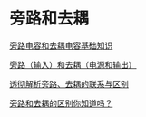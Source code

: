 # 旁路和去耦

[旁路电容和去耦电容基础知识](https://www.elecfans.com/d/729492.html)

[旁路（输入）和去耦（电源和输出）](https://blog.csdn.net/chenhuanqiangnihao/article/details/118551254?utm_medium=distribute.pc_relevant.none-task-blog-2~default~baidujs_utm_term~default-0-118551254-blog-103244670.pc_relevant_multi_platform_featuressortv2dupreplace&spm=1001.2101.3001.4242.1&utm_relevant_index=3)

[透彻解析旁路、去耦的联系与区别](https://blog.csdn.net/qq_41909909/article/details/103244670?ops_request_misc=%257B%2522request%255Fid%2522%253A%2522166364397116800182175485%2522%252C%2522scm%2522%253A%252220140713.130102334..%2522%257D&request_id=166364397116800182175485&biz_id=0&utm_medium=distribute.pc_search_result.none-task-blog-2~all~baidu_landing_v2~default-3-103244670-null-null.142^v47^body_digest,201^v3^add_ask&utm_term=%E6%97%81%E8%B7%AF&spm=1018.2226.3001.4187)

[旁路和去耦的区别你知道吗？ ](https://www.sohu.com/a/372980908_656620)